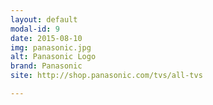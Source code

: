 ```yaml
---
layout: default
modal-id: 9
date: 2015-08-10
img: panasonic.jpg
alt: Panasonic Logo
brand: Panasonic
site: http://shop.panasonic.com/tvs/all-tvs

---
```

